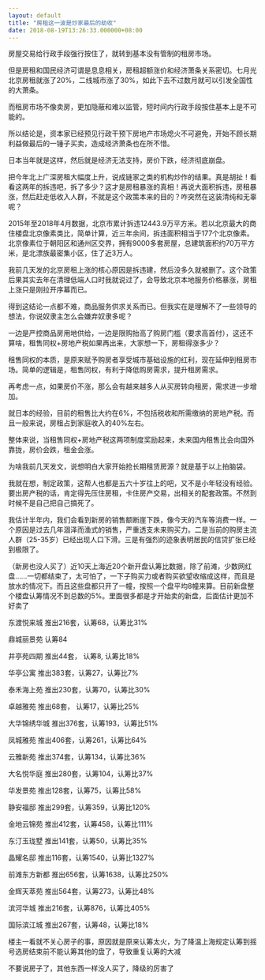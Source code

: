 ```yaml
---
layout: default
title: "房租这一波是炒家最后的劫收"
date: 2018-08-19T13:26:33.000000+08:00
---
```


房屋交易给行政手段强行按住了，就转到基本没有管制的租房市场。


但是房租和国民经济可谓是息息相关，房租超额涨价和经济萧条关系密切。七月光北京房租就涨了20%，二线城市涨了30%，如此下去不过数月就可以引发全国性的大萧条。


而租房市场不像卖房，更加隐蔽和难以监管，短时间内行政手段按住基本上是不可能的。


所以结论是，资本家已经预见行政干预下房地产市场熄火不可避免，开始不顾长期利益做最后的一锤子买卖，造成经济萧条也在所不惜。


日本当年就是这样，然后就是经济无法支持，房价下跌，经济彻底崩盘。

把今年北上广深房租大幅度上升，说成链家之类的机构炒作的结果。真是胡扯！看看这两年的拆违吧，拆了多少？这才是房租暴涨的真相！再说大面积拆违，房租暴涨，然后赶走低收入人群，不就是这个政策本来的目的？咋突然在这装清纯和无辜呢？ ​​​​


2015年至2018年4月数据，北京市累计拆违12443.9万平方米。若以北京最大的商住楼盘北京像素类比，简单计算，近三年余间，拆违面积相当于177个北京像素。北京像素位于朝阳区和通州区交界，拥有9000多套房屋，总建筑面积约70万平方米，是北漂族最密集小区，住了近3万人。 

我前几天发的北京房租上涨的核心原因是拆违建，然后没多久就被删了。这个政策后果其实去年在清理低端人口时我就说过了，会导致北京本地服务价格暴涨，房租上涨只是刚拉开序幕而已。


得到这结论一点都不难，商品服务供求关系而已。但我实在是理解不了一些领导的想法，你说奴隶主怎么会嫌弃奴隶多呢？ ​​​​ 

一边是严控商品房用地供给，一边是限购抬高了购房门槛（要求高首付），这还不算啥，租售同权+房地产税如果再出来，大家想一下，房租得涨多少？


租售同权的本质，是原来赋予购房者享受城市基础设施的红利，现在延伸到租房市场。简单的逻辑是，租售同权，有利于降低购房需求，提升租房需求。


再考虑一点，如果房价不涨，那么会有越来越多人从买房转向租房，需求进一步增加。


就日本的经验，目前的租售比大约在6%，不包括税收和所需缴纳的房地产税。而且一般来说，房租占到家庭收入的40%左右。


整体来说，当租售同权+房地产税这两项制度奖励起来，未来国内租售比会向国外靠拢，房价会跌，租金会涨。


为啥我前几天发文，说想明白大家开始抢长期租赁房源？就是基于以上拍脑袋。

我就在想，制定政策，这帮人也都是五六十岁往上的吧，又不是小年轻没有经验。要出房产税的话，肯定得先压住房租，卡住房产交易，出相关的配套政策。不然到时候不是自己把自己搞死了。 

我估计半年内，我们会看到新房的销售额断崖下跌，像今天的汽车等消费一样。一个原因是过去几年涸泽而渔式的销售，严重透支未来购买力。二是当前的购房主流人群（25-35岁）已经出现人口下滑。三是有强烈的迹象表明居民的信贷扩张已经到极限了。 ​​​​ 

（新房也没人买了）近10天上海近20个新开盘认筹比数据，除了前滩，少数网红盘……一切都结束了，太可怕了，一下子购买力或者购买欲望收缩成这样，而且是放水的情况下。而且这些盘都只开了一幢，按照一个盘平均8幢来算。目前新盘整个楼盘认筹情况不到总数的5%。里面很多都是才开始卖的新盘，后面估计更加不好卖了


东渡悦来城  推出216套，认筹68，认筹比31%


鼎城丽景苑                    认筹84


井亭苑四期  推出44套， 认筹8,    认筹比18%


华亭公寓     推出383套，认筹27，认筹比7%


泰禾海上苑  推出230套，认筹70，认筹比30%


卓越雅苑     推出68套， 认筹17，认筹比25%


大华锦绣华城 推出376套，认筹193，认筹比51%


凤城雅苑     推出406套，认筹261，认筹比64%


云雅新苑    推出374套，认筹134，认筹比36%


大名悦华庭 推出280套，认筹104，认筹比37%


华发景苑   推出128套，认筹75，认筹比58%


静安福邸   推出299套，认筹359，认筹比120%


金地云锦苑 推出412套，认筹458，认筹比111%


东汀玉珑墅 推出141套，认筹50，认筹比35%


晶耀名邸    推出116套，认筹1540，认筹比1327%


前滩东方新都 推出656套，认筹1638，认筹比250%


金辉天萃苑 推出564套，认筹273，认筹比48%


滨河华城    推出216套，认筹876，认筹比405%


国际滨江城 推出267套，认筹48，认筹比18%

楼主一看就不关心房子的事，原因就是原来认筹太火，为了降温上海规定认筹到摇号选房结束前不能认筹其他的盘了，导致重复认筹的大减

不要说房子了，其他东西一样没人买了，降级的厉害了

